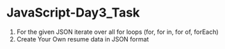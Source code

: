 # JavaScript-Day3_Task
1. For the given JSON iterate over all for loops (for, for in, for of, forEach)
2. Create Your Own resume data in JSON format

